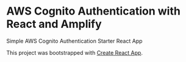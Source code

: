 # AWS Cognito Authentication with React and Amplify
Simple AWS Cognito Authentication Starter React App

This project was bootstrapped with [Create React App](https://github.com/facebook/create-react-app).

